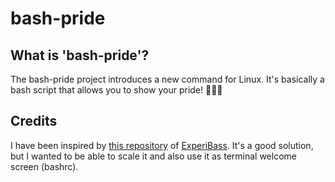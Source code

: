 # bash-pride

## What is 'bash-pride'?
The bash-pride project introduces a new command for Linux. It's basically a bash script that allows you to show your pride! 🏳️‍🌈😃

## Credits
I have been inspired by [this repository](https://github.com/ExperiBass/cli-pride-flags) of [ExperiBass](https://github.com/ExperiBass).
It's a good solution, but I wanted to be able to scale it and also use it as terminal welcome screen (bashrc).

